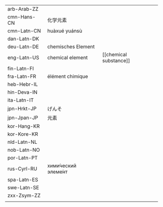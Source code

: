 | | | |
|-|-|-|
| arb-Arab-ZZ |  |  |
| cmn-Hans-CN | 化学元素 |  |
| cmn-Latn-CN | huàxué yuánsù |  |
| dan-Latn-DK |  |  |
| deu-Latn-DE | chemisches Element |  |
| eng-Latn-US | chemical element | [[chemical substance]] |
| fin-Latn-FI |  |  |
| fra-Latn-FR | élément chimique |  |
| heb-Hebr-IL |  |  |
| hin-Deva-IN |  |  |
| ita-Latn-IT |  |  |
| jpn-Hrkt-JP | げんそ |  |
| jpn-Jpan-JP | 元素 |  |
| kor-Hang-KR |  |  |
| kor-Kore-KR |  |  |
| nld-Latn-NL |  |  |
| nob-Latn-NO |  |  |
| por-Latn-PT |  |  |
| rus-Cyrl-RU | хими́ческий элеме́нт |  |
| spa-Latn-ES |  |  |
| swe-Latn-SE |  |  |
| zxx-Zsym-ZZ |  |  |
|  |  |  |